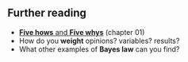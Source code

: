 ## Further reading

- [<b>Five hows</b> and <b>Five whys</b>](https://www.mindtools.com/pages/article/newTMC_5W.htm) (chapter 01)
- How do you **weight** opinions? variables? results?
- What other examples of **Bayes law** can you find?
